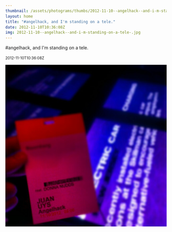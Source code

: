 ```yaml
---
thumbnail: /assets/photograms/thumbs/2012-11-10--angelhack--and-i-m-standing-on-a-tele-.jpg
layout: home
title: "#angelhack, and I'm standing on a tele."
date: 2012-11-10T10:36:08Z
img: 2012-11-10--angelhack--and-i-m-standing-on-a-tele-.jpg
---
```


#angelhack, and I'm standing on a tele.

<small>2012-11-10T10:36:08Z</small>

![#angelhack, and I'm standing on a tele.](/assets/photograms/original/2012-11-10--angelhack--and-i-m-standing-on-a-tele-.jpg)
